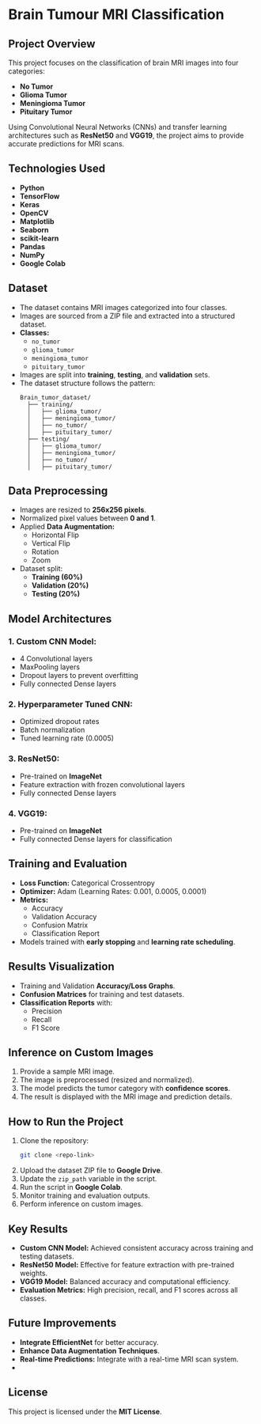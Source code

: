 # Brain Tumour MRI Classification

##  **Project Overview**
This project focuses on the classification of brain MRI images into four categories:
- **No Tumor**
- **Glioma Tumor**
- **Meningioma Tumor**
- **Pituitary Tumor**

Using Convolutional Neural Networks (CNNs) and transfer learning architectures such as **ResNet50** and **VGG19**, the project aims to provide accurate predictions for MRI scans.

##  **Technologies Used**
- **Python**
- **TensorFlow**
- **Keras**
- **OpenCV**
- **Matplotlib**
- **Seaborn**
- **scikit-learn**
- **Pandas**
- **NumPy**
- **Google Colab**

## **Dataset**
- The dataset contains MRI images categorized into four classes.
- Images are sourced from a ZIP file and extracted into a structured dataset.
- **Classes:**
  - `no_tumor`
  - `glioma_tumor`
  - `meningioma_tumor`
  - `pituitary_tumor`
- Images are split into **training**, **testing**, and **validation** sets.
- The dataset structure follows the pattern:
  ```
  Brain_tumor_dataset/
    ├── training/
    │   ├── glioma_tumor/
    │   ├── meningioma_tumor/
    │   ├── no_tumor/
    │   ├── pituitary_tumor/
    ├── testing/
    │   ├── glioma_tumor/
    │   ├── meningioma_tumor/
    │   ├── no_tumor/
    │   ├── pituitary_tumor/
  ```

##  **Data Preprocessing**
- Images are resized to **256x256 pixels**.
- Normalized pixel values between **0 and 1**.
- Applied **Data Augmentation:**
  - Horizontal Flip
  - Vertical Flip
  - Rotation
  - Zoom
- Dataset split:
  - **Training (60%)**
  - **Validation (20%)**
  - **Testing (20%)**

##  **Model Architectures**
### 1. **Custom CNN Model:**
- 4 Convolutional layers
- MaxPooling layers
- Dropout layers to prevent overfitting
- Fully connected Dense layers

### 2. **Hyperparameter Tuned CNN:**
- Optimized dropout rates
- Batch normalization
- Tuned learning rate (0.0005)

### 3. **ResNet50:**
- Pre-trained on **ImageNet**
- Feature extraction with frozen convolutional layers
- Fully connected Dense layers

### 4. **VGG19:**
- Pre-trained on **ImageNet**
- Fully connected Dense layers for classification

##  **Training and Evaluation**
- **Loss Function:** Categorical Crossentropy
- **Optimizer:** Adam (Learning Rates: 0.001, 0.0005, 0.0001)
- **Metrics:**
  - Accuracy
  - Validation Accuracy
  - Confusion Matrix
  - Classification Report
- Models trained with **early stopping** and **learning rate scheduling**.

##  **Results Visualization**
- Training and Validation **Accuracy/Loss Graphs**.
- **Confusion Matrices** for training and test datasets.
- **Classification Reports** with:
  - Precision
  - Recall
  - F1 Score

##  **Inference on Custom Images**
1. Provide a sample MRI image.
2. The image is preprocessed (resized and normalized).
3. The model predicts the tumor category with **confidence scores**.
4. The result is displayed with the MRI image and prediction details.

##  **How to Run the Project**
1. Clone the repository:
   ```bash
   git clone <repo-link>
   ```
2. Upload the dataset ZIP file to **Google Drive**.
3. Update the `zip_path` variable in the script.
4. Run the script in **Google Colab**.
5. Monitor training and evaluation outputs.
6. Perform inference on custom images.

##  **Key Results**
- **Custom CNN Model:** Achieved consistent accuracy across training and testing datasets.
- **ResNet50 Model:** Effective for feature extraction with pre-trained weights.
- **VGG19 Model:** Balanced accuracy and computational efficiency.
- **Evaluation Metrics:** High precision, recall, and F1 scores across all classes.

##  **Future Improvements**
- **Integrate EfficientNet** for better accuracy.
- **Enhance Data Augmentation Techniques**.
- **Real-time Predictions:** Integrate with a real-time MRI scan system.
- 
##  **License**
This project is licensed under the **MIT License**.

